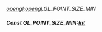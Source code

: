 _[opengl](../../modules/opengl/opengl-module.md):[opengl](../../modules/opengl/opengl-module.md).GL\_POINT\_SIZE\_MIN_
##### Const GL\_POINT\_SIZE\_MIN:[Int](../../modules/wonkey/wonkey-types-int.md)
